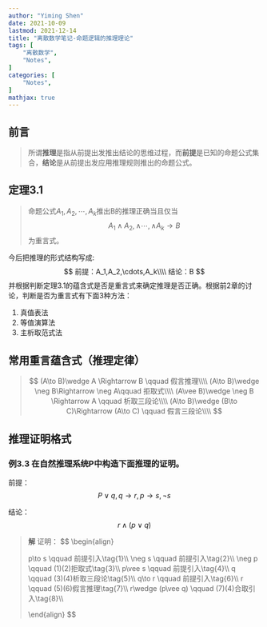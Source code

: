 ```yaml
---
author: "Yiming Shen"
date: 2021-10-09
lastmod: 2021-12-14
title: "离散数学笔记-命题逻辑的推理理论"
tags: [
    "离散数学",
    "Notes",
]
categories: [
    "Notes",
]
mathjax: true
---
```


## 前言

> 所谓**推理**是指从前提出发推出结论的思维过程，而**前提**是已知的命题公式集合，**结论**是从前提出发应用推理规则推出的命题公式。

## 定理3.1

> 命题公式$A_1,A_2,\cdots,A_k$推出B的推理正确当且仅当
> $$
> A_1\wedge A_2,\wedge \cdots,\wedge A_k \to B
> $$
> 为重言式。

今后把推理的形式结构写成:
$$
前提：A_1,A_2,\cdots,A_k\\\\
结论：B
$$
并根据判断定理3.1的蕴含式是否是重言式来确定推理是否正确。根据前2章的讨论，判断是否为重言式有下面3种方法：

1. 真值表法
2. 等值演算法
3. 主析取范式法

## 常用重言蕴含式（推理定律）

> $$
> (A\to B)\wedge A \Rightarrow B \qquad 假言推理\\\\
> (A\to B)\wedge \neg B\Rightarrow \neg A\qquad 拒取式\\\\
> (A\vee B)\wedge \neg B \Rightarrow A \qquad 析取三段论\\\\
> (A\to B)\wedge (B\to C)\Rightarrow (A\to C) \qquad 假言三段论\\\\
> $$

## 推理证明格式

### 例3.3 在自然推理系统P中构造下面推理的证明。

前提：$$P\vee q,q\to r,p\to s,\neg s$$

结论：$$r\wedge (p\vee q)$$

>**解** 证明：
>$$
>\begin{align}
>
>p\to s \qquad 前提引入\tag{1}\\\\
>\neg s \qquad 前提引入\tag{2}\\\\
>\neg p \qquad  (1)(2)拒取式\tag{3}\\\\
>p\vee s \qquad 前提引入\tag{4}\\\\
>q \qquad (3)(4)析取三段论\tag{5}\\\\
>q\to r \qquad 前提引入\tag{6}\\\\
>r \qquad (5)(6)假言推理\tag{7}\\\\
>r\wedge (p\vee q) \qquad (7)(4)合取引入\tag{8}\\\\
>
>\end{align}
>$$
>
>

